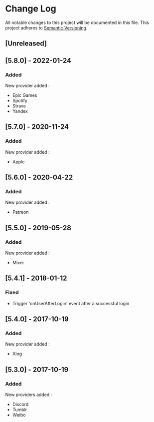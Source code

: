 # Change Log

All notable changes to this project will be documented in this file. This project adheres to [Semantic Versioning](http://semver.org/).


## [Unreleased]

## [5.8.0] - 2022-01-24
### Added
New provider added :
- Epic Games
- Spotify
- Strava
- Yandex

## [5.7.0] - 2020-11-24
### Added
New provider added :
- Apple

## [5.6.0] - 2020-04-22
### Added
New provider added :
- Patreon

## [5.5.0] - 2019-05-28
### Added
New provider added :
- Mixer

## [5.4.1] - 2018-01-12
### Fixed
* Trigger 'onUserAfterLogin' event after a successful login

## [5.4.0] - 2017-10-19
### Added
New provider added :
- Xing

## [5.3.0] - 2017-10-19
### Added
New providers added :
- Discord
- Tumblr
- Weibo
